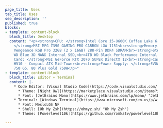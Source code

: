 ```yaml
---
page_title: Uses
tab_title: Uses
seo_description: ''
published: true
blocks:
- template: content-block
  block_title: Desktop
  content: "<p><strong>CPU: </strong>Intel Core i5-9600K Coffee Lake 6-Core 3.7 GHz<br><strong>Motherboard:
    </strong>MSI MPG Z390 GAMING PRO CARBON LGA 1151<br><strong>Memory: </strong>CORSAIR
    Vengeance RGB Pro 32GB (2 x 16GB) 288-Pin DDR4 SDRAM<br><strong>Storage: </strong>250GB
    WD Blue 3D NAND Internal SSD,<br>4TB WD Black Performance Internal Hard Drive<br><strong>Video
    Card: </strong>MSI GeForce RTX 2070 SUPER DirectX 12<br><strong>Case: </strong>NZXT
    H510 - Compact ATX Mid-Tower<br><strong>Power Supply: </strong>EVGA SuperNOVA
    750 G5, 80 Plus Gold 750W</p>"
- template: content-block
  block_title: Editor + Terminal
  content: |-
    * Code Editor: [Visual Studio Code](https://code.visualstudio.com/ "Visual Studio Code")
      * Theme: [Night Owl](https://marketplace.visualstudio.com/items?itemName=sdras.night-owl "Night Owl")
      * Font: [JetBrains Mono](https://www.jetbrains.com/lp/mono/ "Jetbrains Mono")
    * Terminal: [Windows Terminal](https://www.microsoft.com/en-us/p/windows-terminal/9n0dx20hk701 "Windows Terminal")
      * Font: MesloLGS NF
      * Shell: [Oh My Zsh](https://ohmyz.sh/ "Oh My Zsh")
      * Theme: [Powerlevel10k](https://github.com/romkatv/powerlevel10k "Powerlevel10k")

---
```

